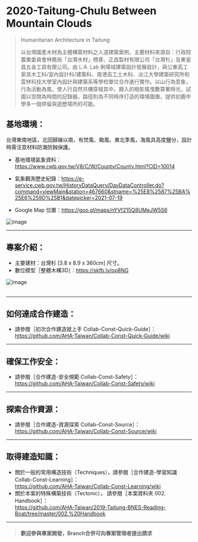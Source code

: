 # 2020-Taitung-Chulu Between Mountain Clouds

>Humanitarian Architecture in Taitung<br/>
>
>以台灣國產木材為主體構築材料之人道建築案例，主要材料來源自：行政院農業委員會林務局「台灣木材」標章、正昌製材有限公司「台灣杉」及東皇昌五金工具有限公司。由 L.A. Lab 俐場域建築設計發展設計，與公東高工家具木工科/室內設計科/建築科、南港高工土木科、淡江大學建築研究所和雲林科技大學室內設計與建築系等學校單位合作進行實作。以山行為意象，行為活動為風，使人行自然共構穿梭其中。篩入的樹影搖曳數算著時光，試圖以空間為時間的記錄器，路徑則為不同時序打造的環境圖像，提供初鹿中學多一個停留與遊歷場所的可能。<br/>


## 基地環境：<br/>
台灣東南地區，北回歸線以南，有焚風、颱風、東北季風，海風具高度鹽分，設計時需注意材料防潮防蝕保護。<br/>
* 基地環境氣象資料：https://www.cwb.gov.tw/V8/C/W/County/County.html?CID=10014 <br/>
* 氣象觀測歷史紀錄：https://e-service.cwb.gov.tw/HistoryDataQuery/DayDataController.do?command=viewMain&station=467660&stname=%25E8%2587%25BA%25E6%259D%25B1&datepicker=2021-07-19 <br/>

* Google Map 位置：https://goo.gl/maps/nYVf215Q8UMeJW5S6  <br/>

![image](https://github.com/linghsuanh/2020_Taitung_Chulu-Between-Mountain-Clouds/blob/main/001.%20Blueprint/README%20IMAGE%20(Sketchfab%2BGMap)/CBMC_GMap.png)
***
## 專案介紹：<br/>

* 主要建材：台灣杉 [3.8 x 8.9 x 360cm] 尺寸。
* 數位模型［整體木構3D］：https://skfb.ly/op8NG

![image](https://github.com/linghsuanh/2020_Taitung_Chulu-Between-Mountain-Clouds/blob/main/001.%20Blueprint/README%20IMAGE%20(Sketchfab%2BGMap)/CBMC_Sketchfab_Model/CBMC_Sketchfab_Model.png)
<br/>
<br/>
***
## 如何達成合作建造：<br/>
* 請參閱［初次合作建造就上手 Collab-Const-Quick-Guide］：<br/>
https://github.com/AHA-Taiwan/Collab-Const-Quick-Guide/wiki <br/>
***
## 確保工作安全：<br/>
* 請參閱［合作建造-安全規範 Collab-Const-Safety］：<br/>
https://github.com/AHA-Taiwan/Collab-Const-Safety/wiki <br/>
***
## 探索合作資源：<br/>
* 請參閱［合作建造-資源探索 Collab-Const-Source］：<br/>
https://github.com/AHA-Taiwan/Collab-Const-Source/wiki <br/>
***
## 取得建造知識：<br/>
* 關於一般的常用構造技術（Techniques），請參閱［合作建造-學習知識 Collab-Const-Learning］：<br/>
https://github.com/AHA-Taiwan/Collab-Const-Learning/wiki <br/>
* 關於本案的特殊構築技術（Tectonic）， 請參閱［本案資料夾 002. Handbook］：<br/>
https://github.com/AHA-Taiwan/2019-Taitung-BNES-Reading-Boat/tree/master/002.%20Handbook <br/>
***

> #### 歡迎參與專案開發，Branch合併可向專案管理者提出請求
